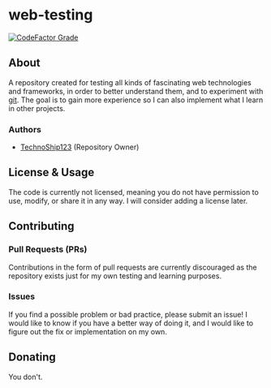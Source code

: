 # web-testing

[![CodeFactor Grade](https://img.shields.io/codefactor/grade/github/TechnoShip123/web-testing/master?logo=codefactor&style=for-the-badge)](https://www.codefactor.io/repository/github/technoship123/web-testing)

## About

A repository created for testing all kinds of fascinating web technologies and frameworks, in order to better understand them, and to experiment with [git](https://git-scm.com/). The goal is to gain more experience so I can also implement what I learn in other projects.

### Authors

- [TechnoShip123](https://github.com/TechnoShip123) (Repository Owner)

## License & Usage

The code is currently not licensed, meaning you do not have permission to use, modify, or share it in any way. I will consider adding a license later.

## Contributing

### Pull Requests (PRs)

Contributions in the form of pull requests are currently discouraged as the repository exists just for my own testing and learning purposes.

### Issues

If you find a possible problem or bad practice, please submit an issue! I would like to know if you have a better way of doing it, and I would like to figure out the fix or implementation on my own.

## Donating

You don't.
